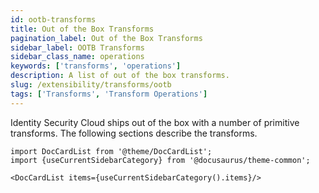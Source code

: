 ```yaml
---
id: ootb-transforms
title: Out of the Box Transforms
pagination_label: Out of the Box Transforms
sidebar_label: OOTB Transforms
sidebar_class_name: operations
keywords: ['transforms', 'operations']
description: A list of out of the box transforms.
slug: /extensibility/transforms/ootb
tags: ['Transforms', 'Transform Operations']
---
```


Identity Security Cloud ships out of the box with a number of primitive transforms. The following sections describe the transforms.

```mdx-code-block
import DocCardList from '@theme/DocCardList';
import {useCurrentSidebarCategory} from '@docusaurus/theme-common';

<DocCardList items={useCurrentSidebarCategory().items}/>
```
